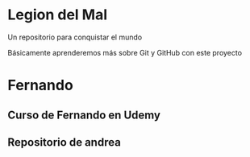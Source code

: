 # Legion del Mal
Un repositorio para conquistar el mundo

Básicamente aprenderemos más sobre Git y GitHub con este proyecto


# Fernando


## Curso de Fernando en Udemy

## Repositorio de andrea